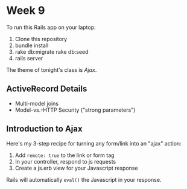 # Week 9

To run this Rails app on your laptop:

1. Clone this repository
1. bundle install
1. rake db:migrate rake db:seed
1. rails server

The theme of tonight's class is *Ajax*.

## ActiveRecord Details

* Multi-model joins
* Model-vs.-HTTP Security ("strong parameters")



## Introduction to Ajax

Here's my 3-step recipe for turning any form/link into an "ajax" action:

1. Add `remote: true` to the link or form tag
2. In your controller, respond to js requests
3. Create a js.erb view for your Javascript response

Rails will automatically `eval()` the Javascript in your response.
